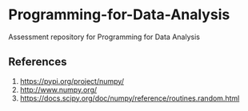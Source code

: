 # Programming-for-Data-Analysis
Assessment repository for Programming for Data Analysis





## References
1. https://pypi.org/project/numpy/
2. http://www.numpy.org/
3. https://docs.scipy.org/doc/numpy/reference/routines.random.html

